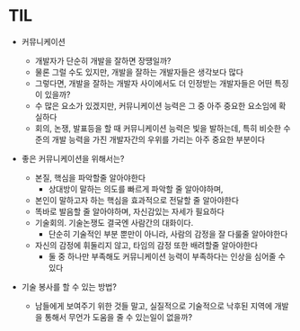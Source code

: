 # TIL

- 커뮤니케이션
    - 개발자가 단순히 개발을 잘하면 장떙일까?
    - 물론 그럴 수도 있지만, 개발을 잘하는 개발자들은 생각보다 많다
    - 그렇다면, 개발을 잘하는 개발자 사이에서도 더 인정받는 개발자들은 어떤 특징이 있을까?
    - 수 많은 요소가 있겠지만, 커뮤니케이션 능력은 그 중 아주 중요한 요소임에 확실하다
    - 회의, 논쟁, 발표등을 할 때 커뮤니케이션 능력은 빛을 발하는데, 특히 비슷한 수준의 개발 능력을 가진 개발자간의 우위를 가리는 아주 중요한 부분이다

- 좋은 커뮤니케이션을 위해서는?
    - 본질, 핵심을 파악할줄 알아야한다
        - 상대방이 말하는 의도를 빠르게 파악할 줄 알아야하며,
	- 본인이 말하고자 하는 핵심을 효과적으로 전달할 줄 알아야한다
    - 똑바로 발음할 줄 알아야하며, 자신감있는 자세가 필요하다
    - 기술회의. 기술논쟁도 결국엔 사람간의 대화이다. 
        - 단순히 기술적인 부분 뿐만이 아니라, 사람의 감정을 잘 다룰줄 알아야한다
	- 자신의 감정에 휘둘리지 않고, 타임의 감정 또한 배려할줄 알아야한다
	    - 둘 중 하나만 부족해도 커뮤니케이션 능력이 부족하다는 인상을 심어줄 수 있다

- 기술 봉사를 할 수 있는 방법?
    - 남들에게 보여주기 위한 것들 말고, 실질적으로 기술적으로 낙후된 지역에 개발을 통해서 무언가 도움을 줄 수 있는일이 없을까?

